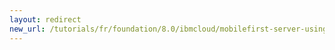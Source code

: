 ```yaml
---
layout: redirect
new_url: /tutorials/fr/foundation/8.0/ibmcloud/mobilefirst-server-using-scripts-lbp/
---
```

